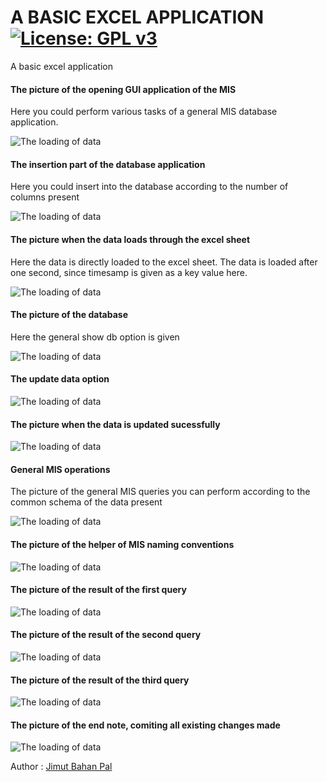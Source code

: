 # A BASIC EXCEL APPLICATION [![License: GPL v3](https://img.shields.io/badge/License-GPL%20v3-blue.svg)](https://www.gnu.org/licenses/gpl-3.0)
A basic excel application

#### The picture of the opening GUI application of the MIS

Here you could perform various tasks of a general MIS database application.

![The loading of data](/img/1_opening.png)

#### The insertion part of the database application

Here you could insert into the database according to the number of columns present

![The loading of data](/img/2_insert_db.png)

#### The picture when the data loads through the excel sheet

Here the data is directly loaded to the excel sheet. The data is loaded after one second, since timesamp is given as a key value here.

![The loading of data](/img/3_load_data.png)

#### The picture of the database

Here the general show db option is given

![The loading of data](/img/4_show_db.png)


#### The update data option

![The loading of data](/img/5_update_data.png)

#### The picture when the data is updated sucessfully

![The loading of data](/img/6_update_data1.png)

#### General MIS operations

The picture of the general MIS queries you can perform according to the common schema of the data present

![The loading of data](/img/7_det_mis.png)


#### The picture of the helper of MIS naming conventions

![The loading of data](/img/8_col_helper.png)

#### The picture of the result of the first query

![The loading of data](/img/9_query1_mis.png)

#### The picture of the result of the second query

![The loading of data](/img/10_query2_mis.png)

#### The picture of the result of the third query

![The loading of data](/img/11_query3_mis.png)

#### The picture of the end note, comiting all existing changes made

![The loading of data](/img/12_quit.png)

Author : [Jimut Bahan Pal](https://www.linkedin.com/in/jimut-bahan-pal-156862123/)
